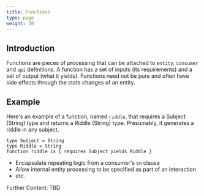 ```yaml
---
title: Functions
type: page
weight: 30
---
```


## Introduction
Functions are pieces of processing that can be attached to `entity`, `consumer` 
and `api` definitions.  A function has a set of inputs (its requirements) and a 
set of output (what it yields). Functions need not be pure and often 
have side effects through the state changes of an entity.   

## Example
Here's an example of a function, named `riddle`, that requires a Subject 
(String) type and returns a Riddle (String) type. Presumably, it generates a 
riddle in any subject. 
```riddl
type Subject = String
type Riddle = String
function riddle is { requires Subject yields Riddle }  
```

* Encapsulate repeating logic from a consumer's `on` clause
* Allow internal entity processing to be specified as part of an interaction
* etc.

Further Content: TBD

